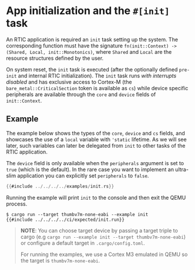 # App initialization and the `#[init]` task

An RTIC application is required an `init` task setting up the system. The corresponding function must have the signature `fn(init::Context) -> (Shared, Local, init::Monotonics)`, where `Shared` and `Local` are the resource structures defined by the user.

On system reset, the `init` task is executed (after the optionally defined `pre-init` and internal RTIC initialization). The `init` task runs *with interrupts disabled* and has exclusive access to Cortex-M (the `bare_metal::CriticalSection` token is available as `cs`) while device specific peripherals are available through the `core` and `device` fields of `init::Context`.

## Example

The example below shows the types of the `core`, `device` and `cs` fields, and showcases the use of a `local` variable with `'static` lifetime. As we will see later, such variables can later be delegated from `init` to other tasks of the RTIC application.

The `device` field is only available when the `peripherals` argument is set to `true` (which is the default). In the rare case you want to implement an ultra-slim application you can explicitly set `peripherals` to `false`.

``` rust
{{#include ../../../../examples/init.rs}}
```

Running the example will print `init` to the console and then exit the QEMU process.

```  console
$ cargo run --target thumbv7m-none-eabi --example init
{{#include ../../../../ci/expected/init.run}}
```

> **NOTE**: You can choose target device by passing a target
> triple to cargo (e.g `cargo run --example init --target thumbv7m-none-eabi`) or
> configure a default target in `.cargo/config.toml`.
>
> For running the examples, we use a Cortex M3 emulated in QEMU so the target is `thumbv7m-none-eabi`.
